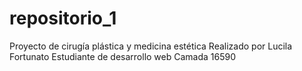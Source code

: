# repositorio_1
Proyecto de cirugía plástica y medicina estética
Realizado por Lucila Fortunato
Estudiante de desarrollo web
Camada 16590
